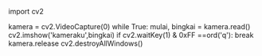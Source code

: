 import cv2 

kamera = cv2.VideoCapture(0)
while True:
    mulai, bingkai = kamera.read()
    cv2.imshow('kameraku',bingkai)
    if cv2.waitKey(1) & 0xFF ==ord('q'):
        break
    kamera.release
    cv2.destroyAllWindows()
